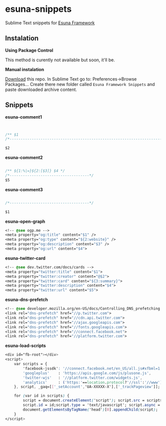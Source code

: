 # esuna-snippets

Sublime Text snippets for [Esuna Framework](http://idered.pl/esuna)

## Instalation

**Using Package Control**

This method is curently not available but soon, it'll be.

**Manual instalation**

[Download](https://github.com/Idered/esuna-snippets/archive/master.zip) this repo. In Sublime Text go to: Preferences->Browse Packages... Create there new folder called <code>Esuna Framework Snippets</code> and paste downloaded archive content.


## Snippets

**esuna-comment1**

```CSS


/** $1
/*---------------------------------------------------------------------------*/

$2
```


**esuna-comment2**

```CSS

/** ${1:%|=}${2:[$3]} $4 */
/*------------------------------------*/
$5
```


**esuna-comment3**

```CSS

/*------------------------------------*/

$1
```


**esuna-open-graph**

```CSS
<!-- @see ogp.me -->
<meta property="og:title" content="$1" />
<meta property="og:type" content="${2:website}" />
<meta property="og:description" content="$3" />
<meta property="og:url" content="$4">
```


**esuna-twitter-card**

```CSS
<!-- @see dev.twitter.com/docs/cards -->
<meta property="twitter:title" content="$1">
<meta property="twitter:creator" content="@$2">
<meta property="twitter:card" content="${3:summary}">
<meta property="twitter:description" content="$4">
<meta property="twitter:url" content="$5">
```


**esuna-dns-prefetch**

```CSS
<!-- @see developer.mozilla.org/en-US/docs/Controlling_DNS_prefetching -->
<link rel="dns-prefetch" href="//p.twitter.com">
<link rel="dns-prefetch" href="//cdn.api.twitter.com">
<link rel="dns-prefetch" href="//ajax.googleapis.com">
<link rel="dns-prefetch" href="//fonts.googleapis.com">
<link rel="dns-prefetch" href="//connect.facebook.net">
<link rel="dns-prefetch" href="//platform.twitter.com">
```


**esuna-load-scripts**

```CSS
<div id="fb-root"></div>
<script>
	var scripts = {
		'facebook-jssdk': '//connect.facebook.net/en_US/all.js#xfbml=1',
		'googleplus'    : 'https://apis.google.com/js/plusone.js',
		'twitter-wjs'   : '//platform.twitter.com/widgets.js',
		'analytics'     : ('https:'==location.protocol?'//ssl':'//www') + '.google-analytics.com/ga.js'
	}, script, _gaq=[['_setAccount','UA-XXXXX-X'],['_trackPageview']];

	for (var id in scripts) {
		script = document.createElement('script'); script.src = scripts[id];
		script.id = id;script.type = 'text/javascript'; script.async = true;
		document.getElementsByTagName('head')[0].appendChild(script);
	}
</script>
```
